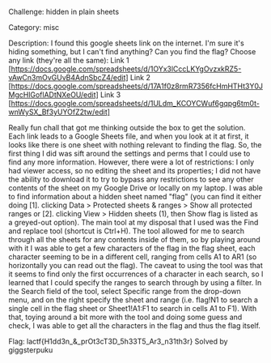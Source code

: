 Challenge: hidden in plain sheets

Category: misc

Description: I found this google sheets link on the internet. I'm sure it's hiding something, but I can't find
anything? Can you find the flag?
Choose any link (they're all the same):
Link 1 [https://docs.google.com/spreadsheets/d/1OYx3lCccLKYgOvzxkRZ5-vAwCn3mOvGUvB4AdnSbcZ4/edit]
Link 2 [https://docs.google.com/spreadsheets/d/17A1f0z8rmR7356fcHmHTHt3Y0JMgcHlGoflADtNXeOU/edit]
Link 3 [https://docs.google.com/spreadsheets/d/1ULdm_KCOYCWuf6gqpg6tm0t-wnWySX_Bf3yUYOfZ2tw/edit]

Really fun chall that got me thinking outside the box to get the solution. Each link leads to a Google Sheets file,
and when you look at it at first, it looks like there is one sheet with nothing relevant to finding the flag. So, the
first thing I did was sift around the settings and perms that I could use to find any more information. However, there
were a lot of restrictions: I only had viewer access, so no editing the sheet and its properties; I did not have the
ability to download it to try to bypass any restrictions to see any other contents of the sheet on my Google Drive or
locally on my laptop. I was able to find information about a hidden sheet named "flag" (you can find it either doing
[1]. clicking Data > Protected sheets & ranges > Show all protected ranges or [2]. clicking View > Hidden sheets (1),
then Show flag is listed as a greyed-out option). The main tool at my disposal that I used was the Find and replace tool
(shortcut is Ctrl+H). The tool allowed for me to search through all the sheets for any contents inside of them, so by
playing around with it I was able to get a few characters of the flag in the flag sheet, each character seeming to be
in a different cell, ranging from cells A1 to AR1 (so horizontally you can read out the flag). The caveat to using the
tool was that it seems to find only the first occurrences of a character in each search, so I learned that I could
specify the ranges to search through by using a filter. In the Search field of the tool, select Specific range from the
drop-down menu, and on the right specify the sheet and range (i.e. flag!N1 to search a single cell in the flag sheet or
Sheet1!A1:F1 to search in cells A1 to F1). With that, toying around a bit more with the tool and doing some guess and
check, I was able to get all the characters in the flag and thus the flag itself.

Flag: lactf{H1dd3n_&_prOt3cT3D_5h33T5_Ar3_n31th3r}
Solved by giggsterpuku
